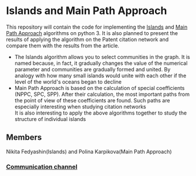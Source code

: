 # Islands and Main Path Approach
This repository will contain the code for implementing the [Islands](http://vlado.fmf.uni-lj.si/pub/networks/Doc/Sunbelt/islands.pdf) and [Main Path Approach](https://arxiv.org/pdf/cs/0309023.pdf) algorithms on python 3. It is also planned to present the results of applying the algorithm on the Patent citation network and compare them with the results from the article.  
+ The Islands algorithm allows you to select communities in the graph. It is named because, in fact, it gradually changes the value of the numerical parameter and communities are gradually formed and united. By analogy with how many small islands would unite with each other if the level of the world's oceans began to decline
+ Main Path Approach is based on the calculation of special coefficients (NPPC, SPC, SPP). After their calculation, the most important paths from the point of view of these coefficients are found. Such paths are especially interesting when studying citation networks  
It is also interesting to apply the above algorithms together to study the structure of individual islands
## Members
Nikita Fedyashin(Islands) and Polina Karpikova(Main Path Approach)
### [Communication channel](https://t.me/+q0NI6z5G61JiMzky)

